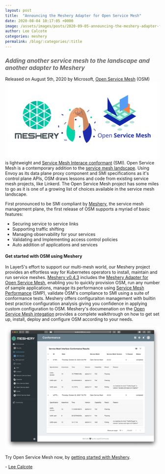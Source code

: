 ```yaml
---
layout: post
title:  "Announcing the Meshery Adapter for Open Service Mesh"
date: 2020-08-04 10:17:05 +0000
image: /assets/images/posts/2020-09-05-announcing-the-meshery-adapter-for-open-service-mesh/meshery-adapter-for-open-service-mesh.png
author: Lee Calcote
categories: meshery
permalink: /blog/:categories/:title
---
```

<h2 class="center" style="color:#666;font-size:1.35em;"><i>Adding another service mesh to the landscape and another adapter to Meshery</i></h2>

Released on August 5th, 2020 by Microsoft, [Open Service Mesh](https://openservicemesh.io/) (OSM)<img class="image-right" src="/assets/images/posts/2020-09-05-announcing-the-meshery-adapter-for-open-service-mesh/meshery-adapter-for-open-service-mesh.png" /> is lightweight and [Service Mesh Interace conformant](/smi) (SMI). Open Service Mesh is a contemporary addition to the [service mesh landscape](/landscape). Using Envoy as its data plane proxy component and SMI specifications as it's control plane APIs, OSM draws lessons and code from existing service mesh projects, like Linkerd. The Open Service Mesh project has some miles to go as it is one of a growing list of choices available in the service mesh landscape.

First pronounced to be SMI compliant by [Meshery](https://meshery.io/), the service mesh management plane, the first release of OSM supports a myriad of basic features:

- Securing service to service links
- Supporting traffic shifting
- Managing observability for your services
- Validating and Implementing access control policies
- Auto addition of applications and services

#### Get started with OSM using Meshery

In Layer5's effort to support our multi-mesh world, our Meshery project provides an effortless way for Kubernetes operators to install, maintain and run service meshes. [Meshery v0.4.3](https://github.com/layer5io/meshery/releases/tag/v0.4.3) includes the [Meshery Adapter for Open Service Mesh](https://github.com/layer5io/meshery-osm), enabling you to quickly provision OSM, run any number of sample applications, manage its performance using [Service Mesh Performance](https://smp-spec.io) (SMP), validate OSM's compliance to SMI using a suite of conformance tests. Meshery offers configuraiton management with builtin best practice configuration analysis giving you confidence in applying custom configuration to OSM. Meshery's documenation on the [Open Service Mesh integation](https://meshery.layer5.io/docs/service-meshes/adapters/osm) provides a complete walkthrough on how to get set up, install, deploy and configure OSM according to your needs.

<a href="/assets/images/posts/2020-09-05-announcing-the-meshery-adapter-for-open-service-mesh/Meshery-SMI-Conformance-Results.png">
<img alt="SMI validation test by Meshery" class="image-center" src="/assets/images/posts/2020-09-05-announcing-the-meshery-adapter-for-open-service-mesh/Meshery-SMI-Conformance-Results.png"></a>

Try Open Service Mesh now, by [getting started with Meshery](/meshery#getting-started).

\- [Lee Calcote](/community/members/lee-calcote)